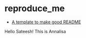 # reproduce_me

*  [A template to make good README](https://gist.github.com/PurpleBooth/109311bb0361f32d87a2)

Hello Sateesh! 
This is Annalisa
